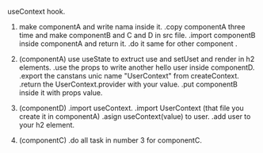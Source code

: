 useContext hook.

1. make componentA and write nama inside it.
    .copy componentA three time and make componentB and C and D in src file.
    .import componentB inside componentA  and return it.
    .do it same for other component .
    
2. (componentA) use useState to extruct use and setUset and render in h2 elements.
    .use the props to write another hello user inside componentD.
    .export the canstans unic name "UserContext" from createContext.
    .return the UserContext.provider with your value.
    .put componentB inside it with props value.

3. (componentD)
    .import useContext.
    .import UserContext (that file you create it in componentA)
    .asign useContext(value) to user.
    .add user to your h2 element.

4. (componentC)
    .do all task in number 3 for componentC.


